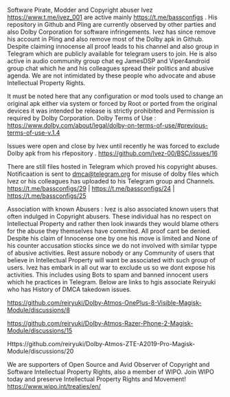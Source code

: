 Software Pirate, Modder and Copyright abuser Ivez https://www.t.me/ivez_001 are active mainly https://t.me/bassconfigs . His repository in Github and Pling are currently observed by other parties and also Dolby Corporation for software infringements. Ivez has since remove his account in Pling and also remove most of the Dolby apk in Github. Despite claiming innocense all proof leads to his channel and also group in Telegram which are publicly available for telegram users to join. He is also active in audio community group chat eg JamesDSP and Viper4android group chat which he and his colleagues spread their politics and abusive agenda. We are not intimidated by these people who advocate and abuse Intellectual Property Rights.

It must be noted here that any configuration or mod tools used to change an original apk either via system or forced by Root or ported from the original devices it was intended be release is strictly prohibited and Permission is required by Dolby Corporation. Dolby Terms of Use : https://www.dolby.com/about/legal/dolby-on-terms-of-use/#previous-terms-of-use-v.1.4

Issues were open and close by Ivex until recently he was forced to exclude Dolby apk from his rfepository . https://github.com/Ivez-00/BSC/issues/16

There are still files hosted in Telegram which proved his copyright abuses. Notificaation is sent to dmca@telegram.org for misuse of dolby files which Ivez or his colleagues has uploaded to his Telegram group and Channels.
https://t.me/bassconfigs/29  |  https://t.me/bassconfigs/24  |  https://t.me/bassconfigs/25

Association with known Abusers :
Ivez is also associated known users that often indulged in Copyright abusers. These individual has no respect on Intellectual Property and rather then look inwards they would blame others for the abuse they themselves have commited. All proof cant  be denied. Despite his claim of Innocense one by one his move is limited and None of his counter accusation stiocks since we do not involved with similar typpe of abusive activities. Rest assure nobody or any Community of users that believe in Intellectual Property will want be associated with such group of users. Ivez has embark in all out war to exclude us so we dont expose his activities. This includes using Bots to spam and banned innocent users which he practices in Telegram. Below are links to hgis associate Reiryuki who has History of DMCA takedown issues.

https://github.com/reiryuki/Dolby-Atmos-OnePlus-8-Visible-Magisk-Module/discussions/8

https://github.com/reiryuki/Dolby-Atmos-Razer-Phone-2-Magisk-Module/discussions/15

Https://github.com/reiryuki/Dolby-Atmos-ZTE-A2019-Pro-Magisk-Module/discussions/20

We are supporters of Open Source and Avid Observer of Copyright and Software Intellectual Property Rights, also a member of WIPO. Join WIPO today and preserve Intellectual Property Rights and Movement!
https://www.wipo.int/treaties/en/
